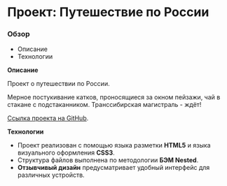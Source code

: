 # Проект: Путешествие по России

### Обзор
* Описание
* Технологии

**Описание**

Проект о путешествии по России.

Мерное постукивание катков, проносящиеся за окном пейзажи, чай в стакане с подстаканником. Транссибирская магистраль - ждёт!

[Ссылка проекта на GitHub](https://evgeny-proskurnikov.github.io/russian-travel/index.html).

**Технологии**

* Проект реализован с помощью языка разметки **HTML5** и языка визуального оформления **CSS3**.
* Структура файлов выполнена по методологии **БЭМ Nested**.
* **Отзывчивый дизайн** предусматривает удобный интерфейс для различных устройств.
